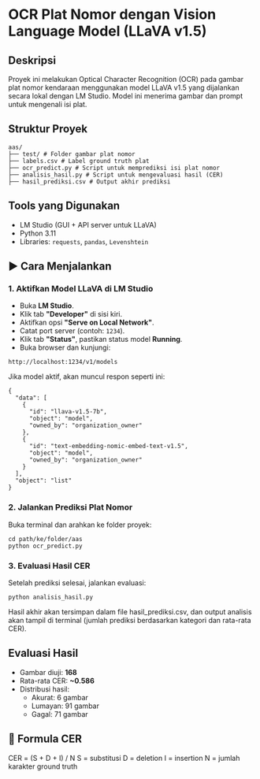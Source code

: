 #  OCR Plat Nomor dengan Vision Language Model (LLaVA v1.5)

##  Deskripsi
Proyek ini melakukan Optical Character Recognition (OCR) pada gambar plat nomor kendaraan menggunakan model LLaVA v1.5 yang dijalankan secara lokal dengan LM Studio. Model ini menerima gambar dan prompt untuk mengenali isi plat.

##  Struktur Proyek
```
aas/
├── test/ # Folder gambar plat nomor
├── labels.csv # Label ground truth plat
├── ocr_predict.py # Script untuk memprediksi isi plat nomor
├── analisis_hasil.py # Script untuk mengevaluasi hasil (CER)
├── hasil_prediksi.csv # Output akhir prediksi
```

##  Tools yang Digunakan
- LM Studio (GUI + API server untuk LLaVA)
- Python 3.11
- Libraries: `requests`, `pandas`, `Levenshtein`

## ▶️ Cara Menjalankan

### 1. Aktifkan Model LLaVA di LM Studio

- Buka **LM Studio**.
- Klik tab **"Developer"** di sisi kiri.
- Aktifkan opsi **"Serve on Local Network"**.
- Catat port server (contoh: `1234`).
- Klik tab **"Status"**, pastikan status model **Running**.
- Buka browser dan kunjungi:

```
http://localhost:1234/v1/models
```

Jika model aktif, akan muncul respon seperti ini:
```
{
  "data": [
    {
      "id": "llava-v1.5-7b",
      "object": "model",
      "owned_by": "organization_owner"
    },
    {
      "id": "text-embedding-nomic-embed-text-v1.5",
      "object": "model",
      "owned_by": "organization_owner"
    }
  ],
  "object": "list"
}
````

### 2. Jalankan Prediksi Plat Nomor
Buka terminal dan arahkan ke folder proyek:
```
cd path/ke/folder/aas
python ocr_predict.py
````

### 3. Evaluasi Hasil CER
Setelah prediksi selesai, jalankan evaluasi:
```
python analisis_hasil.py
```
Hasil akhir akan tersimpan dalam file hasil_prediksi.csv, dan output analisis akan tampil di terminal (jumlah prediksi berdasarkan kategori dan rata-rata CER).

##  Evaluasi Hasil
- Gambar diuji: **168**
- Rata-rata CER: **~0.586**
- Distribusi hasil:
  -  Akurat: 6 gambar
  -  Lumayan: 91 gambar
  -  Gagal: 71 gambar

## 📖 Formula CER
CER = (S + D + I) / N
S = substitusi
D = deletion
I = insertion
N = jumlah karakter ground truth